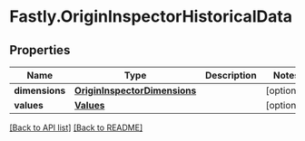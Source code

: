 # Fastly.OriginInspectorHistoricalData

## Properties

Name | Type | Description | Notes
------------ | ------------- | ------------- | -------------
**dimensions** | [**OriginInspectorDimensions**](OriginInspectorDimensions.md) |  | [optional] 
**values** | [**Values**](Values.md) |  | [optional] 


[[Back to API list]](../../README.md#endpoints) [[Back to README]](../../README.md)
